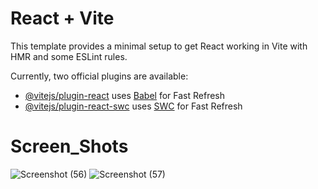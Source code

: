 # React + Vite

This template provides a minimal setup to get React working in Vite with HMR and some ESLint rules.

Currently, two official plugins are available:

- [@vitejs/plugin-react](https://github.com/vitejs/vite-plugin-react/blob/main/packages/plugin-react/README.md) uses [Babel](https://babeljs.io/) for Fast Refresh
- [@vitejs/plugin-react-swc](https://github.com/vitejs/vite-plugin-react-swc) uses [SWC](https://swc.rs/) for Fast Refresh

# Screen_Shots
![Screenshot (56)](https://github.com/user-attachments/assets/f0197226-563e-417e-ab3c-86ac68947105)
![Screenshot (57)](https://github.com/user-attachments/assets/a33bd929-7a19-4c96-8330-eadb1bdec3be)
